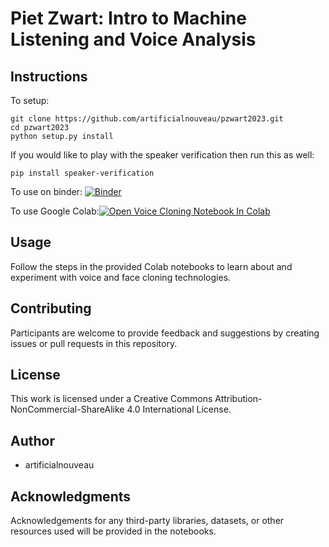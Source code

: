 # Piet Zwart: Intro to Machine Listening and Voice Analysis

## Instructions

To setup:

```
git clone https://github.com/artificialnouveau/pzwart2023.git
cd pzwart2023
python setup.py install
```
If you would like to play with the speaker verification then run this as well:
```
pip install speaker-verification
```

To use on binder:
[![Binder](https://mybinder.org/badge_logo.svg)](https://mybinder.org/v2/gh/artificialnouveau/pzwart2023/HEAD)

To use Google Colab:[![Open Voice Cloning Notebook In Colab](https://colab.research.google.com/assets/colab-badge.svg)](https://colab.research.google.com/gist/artificialnouveau/aa0383017f796f668dc1d352f8cdba59/pietzwart_workshop_voice_analysis.ipynb?authuser=1)

## Usage

Follow the steps in the provided Colab notebooks to learn about and experiment with voice and face cloning technologies.

## Contributing

Participants are welcome to provide feedback and suggestions by creating issues or pull requests in this repository.

## License

This work is licensed under a Creative Commons Attribution-NonCommercial-ShareAlike 4.0 International License.

## Author

- artificialnouveau

## Acknowledgments

Acknowledgements for any third-party libraries, datasets, or other resources used will be provided in the notebooks.

